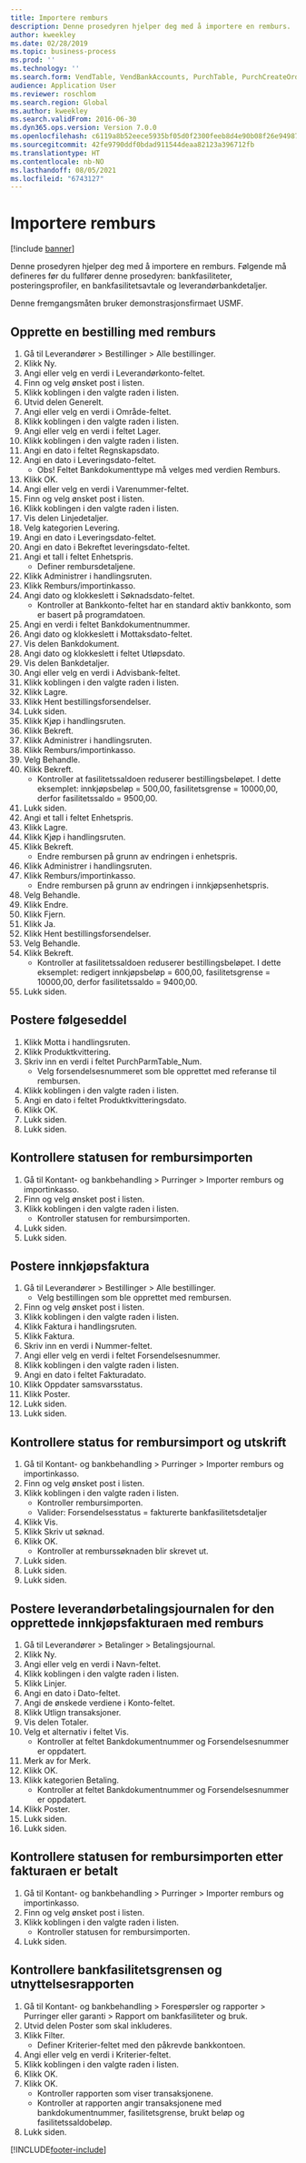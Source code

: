 ```yaml
---
title: Importere remburs
description: Denne prosedyren hjelper deg med å importere en remburs.
author: kweekley
ms.date: 02/28/2019
ms.topic: business-process
ms.prod: ''
ms.technology: ''
ms.search.form: VendTable, VendBankAccounts, PurchTable, PurchCreateOrder, InventItemIdLookupPurchase, BankLCImport,  PurchEditLines, VendEditInvoice, SrsReportViewerForm, LedgerJournalTable, LedgerJournalTransVendPaym, VendOpenTrans, SysQueryForm, BankAccountTableLookUp
audience: Application User
ms.reviewer: roschlom
ms.search.region: Global
ms.author: kweekley
ms.search.validFrom: 2016-06-30
ms.dyn365.ops.version: Version 7.0.0
ms.openlocfilehash: c6119a8b52eece5935bf05d0f2300feeb8d4e90b08f26e949870f491bc9254e8
ms.sourcegitcommit: 42fe9790ddf0bdad911544deaa82123a396712fb
ms.translationtype: HT
ms.contentlocale: nb-NO
ms.lasthandoff: 08/05/2021
ms.locfileid: "6743127"
---
```

# <a name="import-letter-of-credit"></a>Importere remburs

[!include [banner](../../includes/banner.md)]

Denne prosedyren hjelper deg med å importere en remburs. Følgende må defineres før du fullfører denne prosedyren: bankfasiliteter, posteringsprofiler, en bankfasilitetsavtale og leverandørbankdetaljer.

Denne fremgangsmåten bruker demonstrasjonsfirmaet USMF.


## <a name="create-a-purchase-order-with-letter-of-credit"></a>Opprette en bestilling med remburs
1. Gå til Leverandører > Bestillinger > Alle bestillinger.
2. Klikk Ny.
3. Angi eller velg en verdi i Leverandørkonto-feltet.
4. Finn og velg ønsket post i listen.
5. Klikk koblingen i den valgte raden i listen.
6. Utvid delen Generelt.
7. Angi eller velg en verdi i Område-feltet.
8. Klikk koblingen i den valgte raden i listen.
9. Angi eller velg en verdi i feltet Lager.
10. Klikk koblingen i den valgte raden i listen.
11. Angi en dato i feltet Regnskapsdato.
12. Angi en dato i Leveringsdato-feltet.
    * Obs!  Feltet Bankdokumenttype må velges med verdien Remburs.  
13. Klikk OK.
14. Angi eller velg en verdi i Varenummer-feltet.
15. Finn og velg ønsket post i listen.
16. Klikk koblingen i den valgte raden i listen.
17. Vis delen Linjedetaljer.
18. Velg kategorien Levering.
19. Angi en dato i Leveringsdato-feltet.
20. Angi en dato i Bekreftet leveringsdato-feltet.
21. Angi et tall i feltet Enhetspris.
    * Definer rembursdetaljene.  
22. Klikk Administrer i handlingsruten.
23. Klikk Remburs/importinkasso.
24. Angi dato og klokkeslett i Søknadsdato-feltet.
    * Kontroller at Bankkonto-feltet har en standard aktiv bankkonto, som er basert på programdatoen.  
25. Angi en verdi i feltet Bankdokumentnummer.
26. Angi dato og klokkeslett i Mottaksdato-feltet.
27. Vis delen Bankdokument.
28. Angi dato og klokkeslett i feltet Utløpsdato.
29. Vis delen Bankdetaljer.
30. Angi eller velg en verdi i Advisbank-feltet.
31. Klikk koblingen i den valgte raden i listen.
32. Klikk Lagre.
33. Klikk Hent bestillingsforsendelser.
34. Lukk siden.
35. Klikk Kjøp i handlingsruten.
36. Klikk Bekreft.
37. Klikk Administrer i handlingsruten.
38. Klikk Remburs/importinkasso.
39. Velg Behandle.
40. Klikk Bekreft.
    * Kontroller at fasilitetssaldoen reduserer bestillingsbeløpet.  I dette eksemplet: innkjøpsbeløp = 500,00, fasilitetsgrense = 10000,00, derfor fasilitetssaldo = 9500,00.  
41. Lukk siden.
42. Angi et tall i feltet Enhetspris.
43. Klikk Lagre.
44. Klikk Kjøp i handlingsruten.
45. Klikk Bekreft.
    * Endre rembursen på grunn av endringen i enhetspris.  
46. Klikk Administrer i handlingsruten.
47. Klikk Remburs/importinkasso.
    * Endre rembursen på grunn av endringen i innkjøpsenhetspris.  
48. Velg Behandle.
49. Klikk Endre.
50. Klikk Fjern.
51. Klikk Ja.
52. Klikk Hent bestillingsforsendelser.
53. Velg Behandle.
54. Klikk Bekreft.
    * Kontroller at fasilitetssaldoen reduserer bestillingsbeløpet.  I dette eksemplet: redigert innkjøpsbeløp = 600,00, fasilitetsgrense = 10000,00, derfor fasilitetssaldo = 9400,00.  
55. Lukk siden.

## <a name="post-packing-slip"></a>Postere følgeseddel
1. Klikk Motta i handlingsruten.
2. Klikk Produktkvittering.
3. Skriv inn en verdi i feltet PurchParmTable_Num.
    * Velg forsendelsesnummeret som ble opprettet med referanse til rembursen.  
4. Klikk koblingen i den valgte raden i listen.
5. Angi en dato i feltet Produktkvitteringsdato.
6. Klikk OK.
7. Lukk siden.
8. Lukk siden.

## <a name="verify-import-letter-of-credit-status"></a>Kontrollere statusen for rembursimporten
1. Gå til Kontant- og bankbehandling > Purringer > Importer remburs og importinkasso.
2. Finn og velg ønsket post i listen.
3. Klikk koblingen i den valgte raden i listen.
    * Kontroller statusen for rembursimporten.     
4. Lukk siden.
5. Lukk siden.

## <a name="post-purchase-invoice"></a>Postere innkjøpsfaktura
1. Gå til Leverandører > Bestillinger > Alle bestillinger.
    * Velg bestillingen som ble opprettet med rembursen.  
2. Finn og velg ønsket post i listen.
3. Klikk koblingen i den valgte raden i listen.
4. Klikk Faktura i handlingsruten.
5. Klikk Faktura.
6. Skriv inn en verdi i Nummer-feltet.
7. Angi eller velg en verdi i feltet Forsendelsesnummer.
8. Klikk koblingen i den valgte raden i listen.
9. Angi en dato i feltet Fakturadato.
10. Klikk Oppdater samsvarsstatus.
11. Klikk Poster.
12. Lukk siden.
13. Lukk siden.

## <a name="verify-import-letter-of-credit-status-and-printing"></a>Kontrollere status for rembursimport og utskrift

1. Gå til Kontant- og bankbehandling > Purringer > Importer remburs og importinkasso.
2. Finn og velg ønsket post i listen.
3. Klikk koblingen i den valgte raden i listen.
    * Kontroller rembursimporten.  
    * Valider: Forsendelsesstatus = fakturerte bankfasilitetsdetaljer  
4. Klikk Vis.
5. Klikk Skriv ut søknad.
6. Klikk OK.
    * Kontroller at remburssøknaden blir skrevet ut.  
7. Lukk siden.
8. Lukk siden.
9. Lukk siden.

## <a name="post-vendor-payment-journal-for-the-created-purchase-invoice-with-letter-of-credit"></a>Postere leverandørbetalingsjournalen for den opprettede innkjøpsfakturaen med remburs
1. Gå til Leverandører > Betalinger > Betalingsjournal.
2. Klikk Ny.
3. Angi eller velg en verdi i Navn-feltet.
4. Klikk koblingen i den valgte raden i listen.
5. Klikk Linjer.
6. Angi en dato i Dato-feltet.
7. Angi de ønskede verdiene i Konto-feltet.
8. Klikk Utlign transaksjoner.
9. Vis delen Totaler.
10. Velg et alternativ i feltet Vis.
    * Kontroller at feltet Bankdokumentnummer og Forsendelsesnummer er oppdatert.  
11. Merk av for Merk.
12. Klikk OK.
13. Klikk kategorien Betaling.
    * Kontroller at feltet Bankdokumentnummer og Forsendelsesnummer er oppdatert.  
14. Klikk Poster.
15. Lukk siden.
16. Lukk siden.

## <a name="verify-import-letter-of-credit-status-after-invoice-paid"></a>Kontrollere statusen for rembursimporten etter fakturaen er betalt
1. Gå til Kontant- og bankbehandling > Purringer > Importer remburs og importinkasso.
2. Finn og velg ønsket post i listen.
3. Klikk koblingen i den valgte raden i listen.
    * Kontroller statusen for rembursimporten.   
4. Lukk siden.

## <a name="verify-the-bank-facility-limit-and-utilization-report"></a>Kontrollere bankfasilitetsgrensen og utnyttelsesrapporten
1. Gå til Kontant- og bankbehandling > Forespørsler og rapporter > Purringer eller garanti > Rapport om bankfasiliteter og bruk.
2. Utvid delen Poster som skal inkluderes.
3. Klikk Filter.
    * Definer Kriterier-feltet med den påkrevde bankkontoen.  
4. Angi eller velg en verdi i Kriterier-feltet.
5. Klikk koblingen i den valgte raden i listen.
6. Klikk OK.
7. Klikk OK.
    * Kontroller rapporten som viser transaksjonene.  
    * Kontroller at rapporten angir transaksjonene med bankdokumentnummer, fasilitetsgrense, brukt beløp og fasilitetssaldobeløp.  
8. Lukk siden.



[!INCLUDE[footer-include](../../../includes/footer-banner.md)]